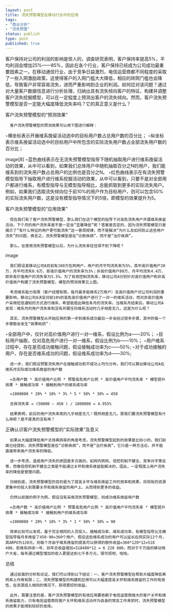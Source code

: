 ```yaml
--- 
layout: post
title: 流失预警模型在移动行业中的应用
tags: 
- "商业分析"
- "流失预警"
status: publish
type: post
published: true
---
```

客户保持对公司的利润的影响是惊人的，调查研究表明，客户保持率提高5%，平均利润会增加25%——85%，因此在各个行业，客户保持已经成为公司成功最重要因素之一。在移动通信行业，由于竞争日益激烈，电信运营商都不同程度的采取了一些入网激励政策，这使得客户的入网门槛大大降低，相应的转网门槛也会降低，导致客户非常容易流失，进而严重影响到企业的利润。如何应对该问题？通过对大量客户数据信息进行分析处理，归纳出具有流失倾向客户的特征，构建并调整客户流失挖掘模型，可以在一定程度上预测出客户的流失倾向。然而，客户流失预警模型是否一定能大幅度降低流失率吗？它的真正意义是什么？

客户流失预警模型的“预测效果"

      客户流失预警模型的预测效果可以用下图进行解释：
◦横坐标表示开展维系挽留活动选中的目标用户数占总用户数的百分比；
◦纵坐标表示维系挽留活动选中的目标用户中所包含的实际流失用户数占全部流失用户数的百分比；

image[8]
◦蓝色曲线表示在无流失预警模型指导下随机抽取用户进行维系挽留活动的效果，从中可以看到，如果我们总体用户中随机抽取百分之N的用户，我们能维系到的流失用户数占总用户的比例也是百分之N。
◦红色曲线表示在有流失预警模型指导下抽取用户进行维系挖掘活动的效果，从中可以看到，只要不是对全部用户都进行维系，有模型指导与无模型指导相比，总能抓取到更多的实际流失用户。例如，如果我们选取流失倾向位于前10%的用户作为目标用户，则可以包含50%的实际流失用户数，这是没有模型指导情况下的5倍，即模型的效果提升为5。

客户流失预警模型的“应用效果”

      现在我们有了客户流失预警模型，那么我们在这个模型的指导下对高危流失用户开展维系挽留活动，下个月的用户流失率是不是一定会“显著降低”呢？答案是否定的，因为流失预警模型只是揭示了“有什么特征的用户更可能流失”这一客观规律，而不是解决“为什么及如何防止这些用户流失”的问题，换言之，流失预警模型是在“诊断疾病”，而不是“治疗疾病”。

      那么，在使用流失预警模型以后，为什么流失率往往得不到下降呢？

image

      我们假设某移动公司A目前有100万在网用户，用户的月平均流失率为5%，其中高价值用户20万，月平均流失0.6万，即高价值用户的流失率为3%；非高价值用户80万，月平均流失4.4万，即非高价值用户的流失率为5.5%。为了有效控制流失率，移动公司A分别针对高价值用户和非高价值用户构建了流失预警模型，模型的预测效果见上图。

      考虑维系能力有限（客户经理有限，每月最多能维系2万用户）及高价值用户对公司利润的重要影响，移动公司A决定对前10%的高危高价值用户进行了一对一的维系活动，而对非高价值用户采用短信通知的方式进行维系，希望能借此降低本月的流失率。当维系月结束后，移动公司A发现：维系月的用户流失率和没有开展任何维系活动时几乎相差无几，这是为什么呢？

      其实，流失预警模型从开始应用的第一步到维系成功最后一步会经过很多步骤，其中的每一个步骤都会发生“效果耗损”：
◦全部用户中，仅针对高价值用户进行一对一维系，假设比例为a——20%；
◦目标用户抽取，仅对高危用户进行一对一维系，假设比例为b——10%；
◦用户维系过程中，存在是否成功接触问题，假设接触成功率为c——50%;
◦对于成功接触的用户，存在是否维系成功的问题，假设维系成功率为d——30%;

      进一步，我们假设预警流失用户在接触成功和不成功上均匀分布，我们可以算出移动公司A在维系月实际成功维系挽留的用户数

      =总用户数 * 高价值用户比例 * 预警高危用户比例 * 高价值用户平均流失率 * 模型提升效果 * 接触成功率 * 接触到用户的维系成功率

      =1000000 * 20% * 10% * 3% * 5 * 50% * 30% = 450

      总体流失率 = (50000 – 450 ) / 1000000 = 4.955%

      结果表明，前后的用户流失率真的几乎相差无几！既然相差无几，那我们要流失预警模型有什么用呢？是不是真的没有用？

正确认识客户流失预警模型的“实际效果”及意义

      如果从大幅度降低用户总体离网率的角度考虑，流失预警模型起到的效果是比较小的，我们前面已经提到，流失预警模型是在“诊断疾病”，而不是“治疗疾病”，它只是一种方法论，并不能直接带来用户流失率的降低。

      进一步考虑，造成用户流失的原因是多方面的，如网内转网，信控机制不健全，竞争对手策反等，而像信控机制不健全之类是不能通过关怀和维系挽留能解决的，因此，一定程度上用户流失率的降低是管理问题。

      归根到底，流失预警模型的目的是为了提高关怀与维系挽留工作的效率和效果，将现有的资源更集中的投入到需要关怀和维系挽留的用户上，从而得到更多的收益。

      仍然以前面的例子为例，假设没有采用流失预警模型，则成功维系挽留用户数

      =总用户数 * 高价值用户比例 * 预警高危用户比例 * 高价值用户平均流失率 * 模型提升效果 * 接触成功率 * 接触到用户的维系成功率

      =1000000 * 20% * 10% * 3% * 1 * 50% * 30% = 90

      简单比较可以发现，基于完全相同的人员投入、接触成功率、维系成功率，有模型指导比无模型指导每月多挽留了450-90=360个用户，假设这些维系成功的用户可以延长在网实际12个月，其ARPU为120元，则每个月由于维系挽留的提高可以获得的额外收益=360*120*12=518 400，若维系持续一年，则年总收益增加=518400*12 = 6 220 800，而对于千万级的移动用户大省，每年通过模型增加的收入更是达到七千多万元，很可观吧，哈哈。

总结

      通过前面的分析和论证，我们可以得到以下结论：一、客户流失预警模型在帮助大幅度降低离网率上作用有限；二、流失预警模型的构建和应用可以大幅度提高关怀和维系挽留的工作的有效性，在资源投入相同的情况下，获得更好的收益。

      此外，需要注意的是，客户流失预警模型的有效应用要依赖于电信运营商强大的客户关怀和维系挽留能力，只有电信运营商将客户关怀和维系活动作为自身的常态工作来抓时，流失预警模型的效果才能得到较好的发挥。
